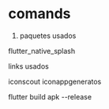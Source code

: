 # comands

1. paquetes usados

flutter_native_splash

links usados

iconscout
iconappgeneratos




flutter build apk --release